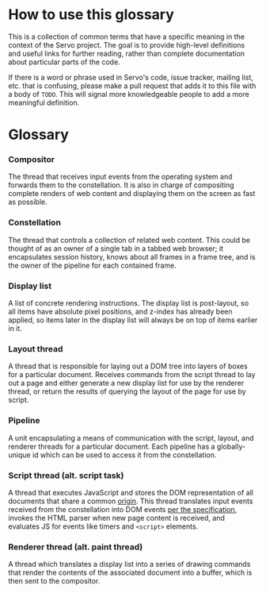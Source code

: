 # How to use this glossary

This is a collection of common terms that have a specific meaning in the context of the Servo project. The goal is to provide high-level definitions and useful links for further reading, rather than complete documentation about particular parts of the code.

If there is a word or phrase used in Servo's code, issue tracker, mailing list, etc. that is confusing, please make a pull request that adds it to this file with a body of `TODO`. This will signal more knowledgeable people to add a more meaningful definition.

# Glossary

### Compositor ###

The thread that receives input events from the operating system and forwards them to the constellation. It is also in charge of compositing complete renders of web content and displaying them on the screen as fast as possible.

### Constellation ###

The thread that controls a collection of related web content. This could be thought of as an owner of a single tab in a tabbed web browser; it encapsulates session history, knows about all frames in a frame tree, and is the owner of the pipeline for each contained frame.

### Display list ###

A list of concrete rendering instructions. The display list is post-layout, so all items have absolute pixel positions, and z-index has already been applied, so items later in the display list will always be on top of items earlier in it.

### Layout thread ###

A thread that is responsible for laying out a DOM tree into layers of boxes for a particular document. Receives commands from the script thread to lay out a page and either generate a new display list for use by the renderer thread, or return the results of querying the layout of the page for use by script.

### Pipeline ###

A unit encapsulating a means of communication with the script, layout, and renderer threads for a particular document. Each pipeline has a globally-unique id which can be used to access it from the constellation.

### Script thread (alt. script task) ###

A thread that executes JavaScript and stores the DOM representation of all documents that share a common [origin](https://tools.ietf.org/html/rfc6454). This thread translates input events received from the constellation into DOM events [per the specification](https://w3c.github.io/uievents/), invokes the HTML parser when new page content is received, and evaluates JS for events like timers and `<script>` elements.

### Renderer thread (alt. paint thread) ###

A thread which translates a display list into a series of drawing commands that render the contents of the associated document into a buffer, which is then sent to the compositor.
